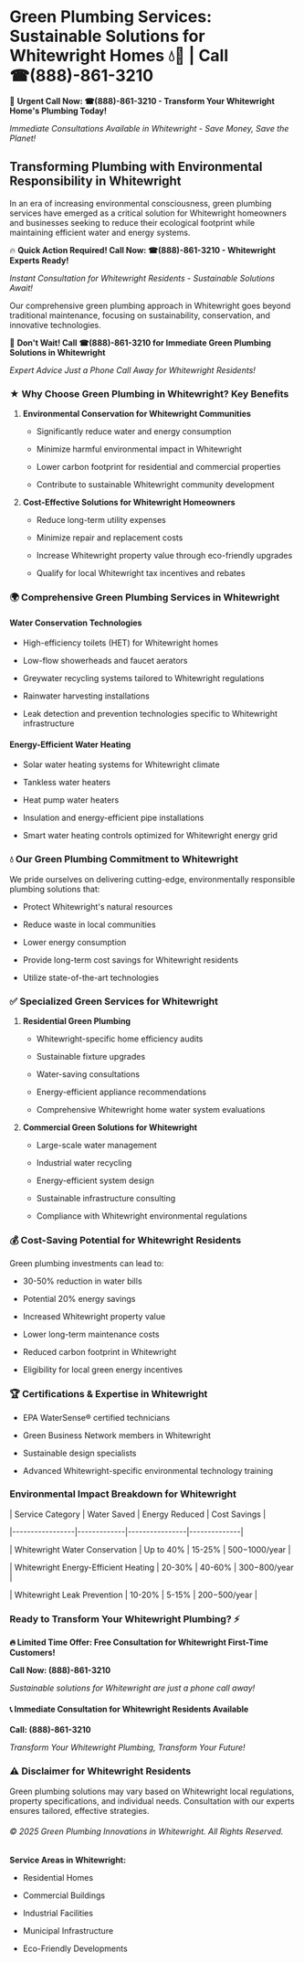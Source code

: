 # Green Plumbing Services: Sustainable Solutions for Whitewright Homes 💧🌿 | Call ☎(888)-861-3210

🚨 **Urgent Call Now: ☎(888)-861-3210 - Transform Your Whitewright Home's Plumbing Today!**
*Immediate Consultations Available in Whitewright - Save Money, Save the Planet!*

## Transforming Plumbing with Environmental Responsibility in Whitewright

In an era of increasing environmental consciousness, green plumbing services have emerged as a critical solution for Whitewright homeowners and businesses seeking to reduce their ecological footprint while maintaining efficient water and energy systems. 

🔥 **Quick Action Required! Call Now: ☎(888)-861-3210 - Whitewright Experts Ready!**
*Instant Consultation for Whitewright Residents - Sustainable Solutions Await!*

Our comprehensive green plumbing approach in Whitewright goes beyond traditional maintenance, focusing on sustainability, conservation, and innovative technologies.

🚨 **Don't Wait! Call ☎(888)-861-3210 for Immediate Green Plumbing Solutions in Whitewright**
*Expert Advice Just a Phone Call Away for Whitewright Residents!*

### ★ Why Choose Green Plumbing in Whitewright? Key Benefits

1. **Environmental Conservation for Whitewright Communities** 
   - Significantly reduce water and energy consumption
   - Minimize harmful environmental impact in Whitewright
   - Lower carbon footprint for residential and commercial properties
   - Contribute to sustainable Whitewright community development

2. **Cost-Effective Solutions for Whitewright Homeowners** 
   - Reduce long-term utility expenses
   - Minimize repair and replacement costs
   - Increase Whitewright property value through eco-friendly upgrades
   - Qualify for local Whitewright tax incentives and rebates

### 🌍 Comprehensive Green Plumbing Services in Whitewright

#### Water Conservation Technologies
- High-efficiency toilets (HET) for Whitewright homes
- Low-flow showerheads and faucet aerators
- Greywater recycling systems tailored to Whitewright regulations
- Rainwater harvesting installations
- Leak detection and prevention technologies specific to Whitewright infrastructure

#### Energy-Efficient Water Heating
- Solar water heating systems for Whitewright climate
- Tankless water heaters
- Heat pump water heaters
- Insulation and energy-efficient pipe installations
- Smart water heating controls optimized for Whitewright energy grid

### 💧 Our Green Plumbing Commitment to Whitewright

We pride ourselves on delivering cutting-edge, environmentally responsible plumbing solutions that:
- Protect Whitewright's natural resources
- Reduce waste in local communities
- Lower energy consumption
- Provide long-term cost savings for Whitewright residents
- Utilize state-of-the-art technologies

### ✅ Specialized Green Services for Whitewright

1. **Residential Green Plumbing**
   - Whitewright-specific home efficiency audits
   - Sustainable fixture upgrades
   - Water-saving consultations
   - Energy-efficient appliance recommendations
   - Comprehensive Whitewright home water system evaluations

2. **Commercial Green Solutions for Whitewright**
   - Large-scale water management
   - Industrial water recycling
   - Energy-efficient system design
   - Sustainable infrastructure consulting
   - Compliance with Whitewright environmental regulations

### 💰 Cost-Saving Potential for Whitewright Residents

Green plumbing investments can lead to:
- 30-50% reduction in water bills
- Potential 20% energy savings
- Increased Whitewright property value
- Lower long-term maintenance costs
- Reduced carbon footprint in Whitewright
- Eligibility for local green energy incentives

### 🏆 Certifications & Expertise in Whitewright

- EPA WaterSense® certified technicians
- Green Business Network members in Whitewright
- Sustainable design specialists
- Advanced Whitewright-specific environmental technology training

### Environmental Impact Breakdown for Whitewright

| Service Category | Water Saved | Energy Reduced | Cost Savings |
|-----------------|-------------|----------------|--------------|
| Whitewright Water Conservation | Up to 40% | 15-25% | $500-$1000/year |
| Whitewright Energy-Efficient Heating | 20-30% | 40-60% | $300-$800/year |
| Whitewright Leak Prevention | 10-20% | 5-15% | $200-$500/year |

### Ready to Transform Your Whitewright Plumbing? ⚡

**🔥 Limited Time Offer: Free Consultation for Whitewright First-Time Customers!**

**Call Now: (888)-861-3210**
*Sustainable solutions for Whitewright are just a phone call away!*

#### 📞 Immediate Consultation for Whitewright Residents Available

**Call: (888)-861-3210**
*Transform Your Whitewright Plumbing, Transform Your Future!*

### ⚠️ Disclaimer for Whitewright Residents

Green plumbing solutions may vary based on Whitewright local regulations, property specifications, and individual needs. Consultation with our experts ensures tailored, effective strategies.

###### © 2025 Green Plumbing Innovations in Whitewright. All Rights Reserved.

**Service Areas in Whitewright:** 
- Residential Homes
- Commercial Buildings
- Industrial Facilities
- Municipal Infrastructure
- Eco-Friendly Developments